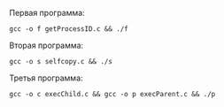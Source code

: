 Первая программа:
```
gcc -o f getProcessID.c && ./f
```

Вторая программа: 
```
gcc -o s selfcopy.c && ./s
```

Третья программа: 
```
gcc -o c execChild.c && gcc -o p execParent.c && ./p
```
